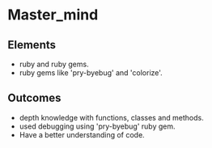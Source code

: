 # Master_mind

## Elements 
- ruby and ruby gems.
- ruby gems like 'pry-byebug' and 'colorize'.

## Outcomes
- depth knowledge with functions, classes and methods.
- used debugging using 'pry-byebug' ruby gem.
- Have a better understanding of code.